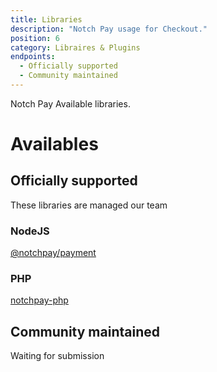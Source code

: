 ```yaml
---
title: Libraries
description: "Notch Pay usage for Checkout."
position: 6
category: Libraires & Plugins
endpoints:
  - Officially supported
  - Community maintained
---
```


Notch Pay Available libraries.

# Availables

<list :items="endpoints"></list>

## Officially supported

These libraries are managed our team

### NodeJS

[@notchpay/payment](https://github.com/notchpay/payment-nodejs)

### PHP

[notchpay-php](https://github.com/notchpay/notchpay-php)

## Community maintained

Waiting for submission
